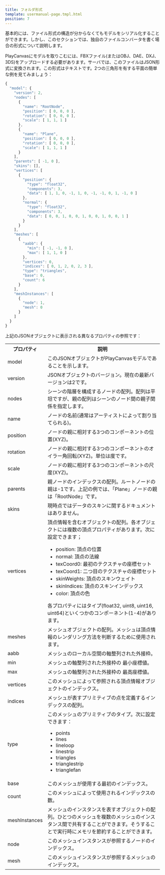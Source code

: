 ```yaml
---
title: フォルダ形式
template: usermanual-page.tmpl.html
position: 7
---
```


基本的には、ファイル形式の構造が分からなくてもモデルをシリアル化することができます。しかし、このセクションでは、独自のファイルコンバータを書く場合の形式について説明します。

PlayCanvasにモデルを取りこむには、FBXファイル(またはOBJ、DAE、DXJ、3DS)をアップロードする必要があります。サーバでは、このファイルはJSON形式に変換されます。この形式はテキストです。2つの三角形を有する平面の簡単な例を見てみましょう：

```javascript
{
  "model": {
    "version": 2,
    "nodes": [
      {
        "name": "RootNode",
        "position": [ 0, 0, 0 ],
        "rotation": [ 0, 0, 0 ],
        "scale": [ 1, 1, 1 ]
      },
      {
        "name": "Plane",
        "position": [ 0, 0, 0 ],
        "rotation": [ 0, 0, 0 ],
        "scale": [ 1, 1, 1 ]
      }
    ],
    "parents": [ -1, 0 ],
    "skins": [],
    "vertices": [
      {
        "position": {
          "type": "float32",
          "components": 3,
          "data": [ 1, 1, 0, -1, 1, 0, -1, -1, 0, 1, -1, 0 ]
        },
        "normal": {
          "type": "float32",
          "components": 3,
          "data": [ 0, 0, 1, 0, 0, 1, 0, 0, 1, 0, 0, 1 ]
        }
      }
    ],
    "meshes": [
      {
        "aabb": {
          "min": [ -1, -1, 0 ],
          "max": [ 1, 1, 0 ]
        },
        "vertices": 0,
        "indices": [ 0, 1, 2, 0, 2, 3 ],
        "type": "triangles",
        "base": 0,
        "count": 6
      }
    ],
    "meshInstances": [
      {
        "node": 1,
        "mesh": 0
      }
    ]
  }
}
```

上記のJSONオブジェクトに表示される異なるプロパティの参照です：

<table>
  <tr><th>プロパティ</th><th>説明</th></tr>
  <tr><td>model</td><td>このJSONオブジェクトがPlayCanvasモデルであることを示します。</td></tr>
  <tr><td>version</td><td>JSONオブジェクトのバージョン。現在の最新バージョンは2です。</td></tr>
  <tr><td>nodes</td><td>シーンの階層を構成するノードの配列。配列は平坦ですが、親の配列はシーンのノード間の親子関係を指定します。</td></tr>
  <tr><td>name</td><td>ノードの名前(通常はアーティストによって割り当てられる)。</td></tr>
  <tr><td>position</td><td>ノードの親に相対する3つのコンポーネントの位置(XYZ)。</td></tr>
  <tr><td>rotation</td><td>ノードの親に相対する3つのコンポーネントのオイラー角回転(XYZ)。単位は度です。</td></tr>
  <tr><td>scale</td><td>ノードの親に相対する3つのコンポーネントの尺度(XYZ)。</td></tr>
  <tr><td>parents</td><td>親ノードのインデックスの配列。ルートノードの親は-1です。上記の例では、「Plane」ノードの親は「RootNode」です。</td></tr>
  <tr><td>skins</td><td>現時点ではデータのスキンに関するドキュメントはありません。</td></tr>
  <tr>
    <td>vertices</td>
    <td>
      頂点情報を含むオブジェクトの配列。各オブジェクトには複数の頂点プロパティがあります。次に設定できます；
      <ul>
        <li>position: 頂点の位置</li>
        <li>normal: 頂点の法線</li>
        <li>texCoord0: 最初のテクスチャの座標セット</li>
        <li>texCoord1: 二つ目のテクスチャの座標セット</li>
        <li>skinWeights: 頂点のスキンウェイト</li>
        <li>skinIndices: 頂点のスキンインデックス</li>
        <li>color: 頂点の色</li>
      </ul>
      各プロパティにはタイプ(float32, uint8, uint16, uint64)といくつかのコンポーネント(1-4)があります。
    </td>
  </tr>
  <tr><td>meshes</td><td>メッシュオブジェクトの配列。メッシュは頂点情報のレンダリング方法を判断するために使用されます。</td></tr>
  <tr><td>aabb</td><td>メッシュのローカル空間の軸整列された外接枠。</td></tr>
  <tr><td>min</td><td>メッシュの軸整列された外接枠の 最小座標値。</td></tr>
  <tr><td>max</td><td>メッシュの軸整列された外接枠の 最高座標値。</td></tr>
  <tr><td>vertices</td><td>このメッシュによって参照される頂点情報オブジェクトのインデックス。</td></tr>
  <tr><td>indices</td><td>メッシュが表すプリミティブの点を定義するインデックスの配列。</td></tr>
  <tr><td>type</td>
    <td>このメッシュのプリミティブのタイプ。次に設定できます：
      <ul>
        <li>points</li>
        <li>lines</li>
        <li>lineloop</li>
        <li>linestrip</li>
        <li>triangles</li>
        <li>trianglestrip</li>
        <li>trianglefan</li>
      </ul>
    </td>
  </tr>
  <tr><td>base</td><td>このメッシュが使用する最初のインデックス。</td></tr>
  <tr><td>count</td><td>このメッシュによって使用されるインデックスの数。</td></tr>
  <tr><td>meshInstances</td><td>メッシュのインスタンスを表すオブジェクトの配列。ひとつのメッシュを複数のメッシュのインスタンス間で共有することができます。そうすることで実行時にメモリを節約することができます。</td></tr>
  <tr><td>node</td><td>このメッシュインスタンスが参照するノードのインデックス。</td></tr>
  <tr><td>mesh</td><td>このメッシュインスタンスが参照するメッシュのインデックス。</td></tr>
</table>

